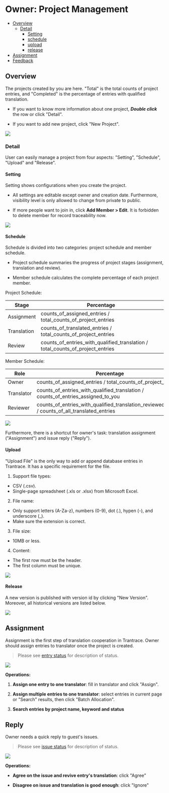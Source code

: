 # Owner: Project Management

- [Overview](#overview)
  - [Detail](#detail)
    - [Setting](#setting)
    - [schedule](#schedule)
    - [upload](#upload)
    - [release](#release)
- [Assignment](#assign)
- [Feedback](#feedback)


## Overview

<span id='overview'></span>


The projects created by you are here. "Total" is the total counts of project entries, and "Completed" is the percentage of entries with qualified translation. 

- If you want to know more information about one project, _**Double click**_ the row or click "Detail".

- If you want to add new project, click "New Project".

![](/assets/project_management.overview.png)

### Detail
<span id='detail'></span>

User can easily manage a project from four aspects: "Setting", "Schedule", "Upload" and "Release".

#### Setting
<span id='setting'></span>

Setting shows configurations when you create the project.

- All settings are editable except owner and creation date. Furthermore, visibility level is only allowed to change from private to public. 

- If more people want to join in, click **Add Member > Edit**. It is forbidden to delete member for record traceability now.

![](/assets/project_management.setting.png)

#### Schedule
<span id='schedule'></span>

Schedule is divided into two categories: project schedule and member schedule.

- Project schedule summaries the progress of project stages (assignment, translation and review).

- Member schedule calculates the complete percentage of each project member. 

Project Schedule:

|Stage|Percentage|
|--|--|
|Assignment| counts\_of\_assigned_entries / total\_counts\_of\_project_entries |
|Translation | counts\_of\_translated\_entries / total\_counts\_of\_project_entries |
|Review| counts\_of\_entries\_with\_qualified\_translation / total\_counts\_of\_project_entries |

Member Schedule:

|Role| Percentage |
|--|--|
|Owner | counts\_of\_assigned_entries / total\_counts\_of\_project_entries |
| Translator | counts\_of\_entries\_with\_qualified\_translation / counts_of_entries_assigned_to_you  |
| Reviewer | counts\_of\_entries\_with\_qualified\_translation\_reviewed\_by\_you / counts\_of\_all\_translated\_entries |


![](/assets/project_management.schedule.png)

Furthermore, there is a shortcut for owner's task: translation assignment ("Assignment") and issue reply ("Reply").

#### Upload

<span id='upload'></span>

"Upload File" is the only way to add or append database entries in Trantrace. It has a specific requirement for the file.

1. Support file types:
  - CSV (.csv).
  - Single-page spreadsheet (.xls or .xlsx) from Microsoft Excel.
2. File name:
  - Only support  letters (A-Za-z), numbers (0-9), dot (.), hypen (-), and underscore (\_).
  - Make sure the extension is correct.
3. File size:
  - 10MB or less.
4. Content:
  - The first row must be the header.
  - The first column must be unique.

![](/assets/project_management.upload.png)

#### Release
<span id='release'></span>

A new version is published with version id by clicking "New Version". Moreover, all historical versions are listed below.

![](/assets/project_management.release.png)

## Assignment

<span id='assign'></span>

Assignment is the first step of translation cooperation in Trantrace. Owner should assign entries to translator once the project is created.

> Please see [entry status](../glossary.md#entry-status) for description of status.

![](/assets/project_management.assignment.png)

**Operations:**

1. **Assign one entry to one translator**: fill in translator and click "Assign".

2. **Assign multiple entries to one translator**: select entries in current page or "Search" results, then click "Batch Allocation".

3. **Search entries by project name, keyword and status**
 
## Reply

<span id='feedback'></span>

Owner needs a quick reply to guest's issues.

> Please see [issue status](../glossary.md#issue-status) for description of status.

![](/assets/project_management.reply.png)

**Operations:**

- **Agree on the issue and revive entry's translation**: click "Agree"

- **Disagree on issue and translation is good enough**: click "Ignore"
